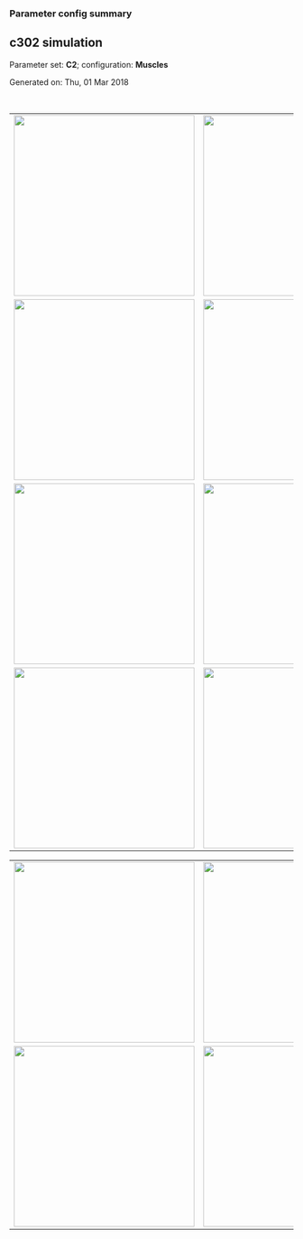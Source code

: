 ### Parameter config summary 
<h2>c302 simulation</h2>
<p>Parameter set: <b>C2</b>; configuration: <b>Muscles</b></p>
<p>Generated on: Thu, 01 Mar 2018</p><br/>
<table>

<tr>
  <td><a href="images/neurons_C2_Muscles.png"><img alt=" " src="images/neurons_C2_Muscles.png" height="320"/></a></td>
  <td><a href="images/traces_neuron_Muscles_C2.png"><img alt=" " src="images/traces_neuron_Muscles_C2.png" height="320"/></a></td>
</tr>

<tr>
  <td><a href="images/neuron_activity_C2_Muscles.png"><img alt=" " src="images/neuron_activity_C2_Muscles.png" height="320"/></a></td>
  <td><a href="images/traces_neuron_activity_Muscles_C2.png"><img alt=" " src="images/traces_neuron_activity_Muscles_C2.png" height="320"/></a></td>
</tr>

<tr>
  <td><a href="images/muscles_C2_Muscles.png"><img alt=" " src="images/muscles_C2_Muscles.png" height="320"/></a></td>
  <td><a href="images/traces_muscles_Muscles_C2.png"><img alt=" " src="images/traces_muscles_Muscles_C2.png" height="320"/></a></td>
</tr>

<tr>
  <td><a href="images/muscle_activity_C2_Muscles.png"><img alt=" " src="images/muscle_activity_C2_Muscles.png" height="320"/></a></td>
  <td><a href="images/traces_muscles_activity_Muscles_C2.png"><img alt=" " src="images/traces_muscles_activity_Muscles_C2.png" height="320"/></a></td>
</tr>
</table>
<table>

<tr><td><a href="images/c302_C2_Muscles_exc_to_neurons.png"><img alt=" " src="images/c302_C2_Muscles_exc_to_neurons.png" height="320"/></a></td>

  <td><a href="images/c302_C2_Muscles_inh_to_neurons.png"><img alt=" " src="images/c302_C2_Muscles_inh_to_neurons.png" height="320"/></a></td>

  <td><a href="images/c302_C2_Muscles_elec_neurons_neurons.png"><img alt=" " src="images/c302_C2_Muscles_elec_neurons_neurons.png" height="320"/></a></td></tr>

<tr><td><a href="images/c302_C2_Muscles_exc_to_muscles.png"><img alt=" " src="images/c302_C2_Muscles_exc_to_muscles.png" height="320"/></a></td>

  <td><a href="images/c302_C2_Muscles_inh_to_muscles.png"><img alt=" " src="images/c302_C2_Muscles_inh_to_muscles.png" height="320"/></a></td></tr>
</table>
